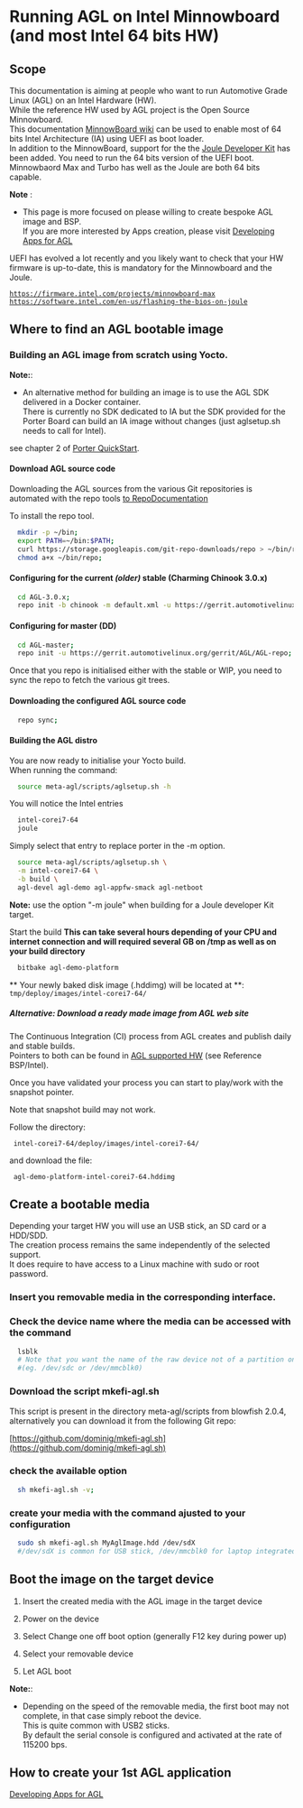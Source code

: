 # Running AGL on Intel Minnowboard (and most Intel 64 bits HW)

## Scope
This documentation is aiming at people who want to run Automotive Grade
Linux (AGL) on an Intel Hardware (HW).  
While the reference HW used by AGL project is the Open Source Minnowboard.  
This documentation [MinnowBoard wiki](https://minnowboard.org/) 
can be used to enable most of 64 bits Intel Architecture (IA) using UEFI as boot loader.<br>
In addition to the MinnowBoard, support for the the [Joule Developer Kit](https://software.intel.com/en-us/iot/hardware/joule/dev-kit) has been added. 
You need to run the 64 bits version of the UEFI boot.
Minnowbaord Max and Turbo has well as the Joule are both 64 bits capable.

**Note** :  
 * This page is more focused on please willing to create bespoke AGL image and BSP.  
If you are more interested by Apps creation, please visit [ Developing Apps for AGL](https://wiki.automotivelinux.org/agl-distro/developer_resources_intel_apps)

UEFI has evolved a lot recently and you likely want to check that your HW firmware is up-to-date, this is mandatory for the Minnowboard and the Joule.

[`https://firmware.intel.com/projects/minnowboard-max`](https://firmware.intel.com/projects/minnowboard-max)<br>
[`https://software.intel.com/en-us/flashing-the-bios-on-joule`](https://software.intel.com/en-us/flashing-the-bios-on-joule)

## Where to find an AGL bootable image

### Building an AGL image from scratch using Yocto.

**Note:**:  
 * An alternative method for building an image is to use the AGL SDK delivered in a Docker container.  
There is currently no SDK dedicated to IA but the SDK provided for the Porter Board can build an IA image without changes (just aglsetup.sh needs to call for Intel).

see chapter 2 of [Porter QuickStart](http://iot.bzh/download/public/2016/sdk/AGL-Kickstart-on-Renesas-Porter-board.pdf "wikilink").

#### Download AGL source code
Downloading the AGL sources from the various Git repositories is automated with the repo
tools [ to RepoDocumentation](https://source.android.com/source/using-repo.html "wikilink")

To install the repo tool.

```bash
  mkdir -p ~/bin;
  export PATH=~/bin:$PATH;
  curl https://storage.googleapis.com/git-repo-downloads/repo > ~/bin/repo;
  chmod a+x ~/bin/repo;
```

#### Configuring for the current *(older)* stable (Charming Chinook 3.0.x)

```bash
  cd AGL-3.0.x;
  repo init -b chinook -m default.xml -u https://gerrit.automotivelinux.org/gerrit/AGL/AGL-repo
```
#### Configuring for master (DD)

```bash
  cd AGL-master;
  repo init -u https://gerrit.automotivelinux.org/gerrit/AGL/AGL-repo;
```
Once that you repo is initialised either with the stable or WIP, you need to sync the repo to fetch the various git trees.

#### Downloading the configured AGL source code

```bash
  repo sync;
```

#### Building the AGL distro
You are now ready to initialise your Yocto build.  
When running the command:

```bash
  source meta-agl/scripts/aglsetup.sh -h
```

You will notice the Intel entries

```bash
  intel-corei7-64
  joule
```
Simply select that entry to replace porter in the -m option.<br>

```bash
  source meta-agl/scripts/aglsetup.sh \
  -m intel-corei7-64 \
  -b build \
  agl-devel agl-demo agl-appfw-smack agl-netboot
```
**Note:** use the option "-m joule" when building for a Joule developer Kit target.

Start the build **This can take several hours depending of your CPU and
internet connection and will required several GB on /tmp as well as on your build directory**

```bash
  bitbake agl-demo-platform
```
** Your newly baked disk image (.hddimg) will be located at **:  
  `tmp/deploy/images/intel-corei7-64/`

##### Alternative: Download a *ready made* image from AGL web site

The Continuous Integration (CI) process from AGL creates and publish daily and stable builds.  
Pointers to both can be found in [ AGL supported HW](https://wiki.automotivelinux.org/agl-distro) (see Reference BSP/Intel).

Once you have validated your process you can start to play/work with the snapshot pointer.

Note that snapshot build may not work.

Follow the directory:  

` intel-corei7-64/deploy/images/intel-corei7-64/`

and download the file:  

` agl-demo-platform-intel-corei7-64.hddimg`

## Create a bootable media

Depending your target HW you will use an USB stick, an SD card or a HDD/SDD.  
The creation process remains the same independently of the selected support.  
It does require to have access to a Linux machine with sudo or root password.

### Insert you removable media in the corresponding interface.

### Check the device name where the media can be accessed with the command

```bash
  lsblk
  # Note that you want the name of the raw device not of a partition on the media
  #(eg. /dev/sdc or /dev/mmcblk0)
```
### Download the script mkefi-agl.sh
This script is present in the directory meta-agl/scripts from blowfish 2.0.4, alternatively you can download it from the following Git repo:  

[https://github.com/dominig/mkefi-agl.sh](https://github.com/dominig/mkefi-agl.sh)


### check the available option

```bash
  sh mkefi-agl.sh -v;
```
### create your media with the command ajusted to your configuration

```bash
  sudo sh mkefi-agl.sh MyAglImage.hdd /dev/sdX
  #/dev/sdX is common for USB stick, /dev/mmcblk0 for laptop integrated SD card reader
```

## Boot the image on the target device

1. Insert the created media with the AGL image in the target device

1. Power on the device

1. Select Change one off boot option (generally F12 key during power up)

1. Select your removable device

1. Let AGL boot

**Note:**:  
 * Depending on the speed of the removable media, the first boot may not complete, in that case simply reboot the device.  
This is quite common with USB2 sticks.  
By default the serial console is configured and activated at the rate of 115200 bps.

## How to create your 1st AGL application

[ Developing Apps for AGL](https://wiki.automotivelinux.org/agl-distro/developer_resources_intel_apps)

